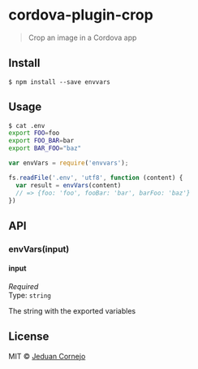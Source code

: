 # cordova-plugin-crop

> Crop an image in a Cordova app


## Install

```
$ npm install --save envvars
```


## Usage

```bash
$ cat .env
export FOO=foo
export FOO_BAR=bar
export BAR_FOO="baz"
```

```js
var envVars = require('envvars');

fs.readFile('.env', 'utf8', function (content) {
  var result = envVars(content)
  // => {foo: 'foo', fooBar: 'bar', barFoo: 'baz'}
})
```


## API

### envVars(input)

#### input

*Required*  
Type: `string`

The string with the exported variables

## License

MIT © [Jeduan Cornejo](https://github.com/jeduan)